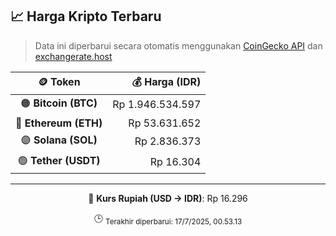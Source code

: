 

<!-- HARGA_KRIPTO -->
## 📈 Harga Kripto Terbaru

> Data ini diperbarui secara otomatis menggunakan [CoinGecko API](https://www.coingecko.com/) dan [exchangerate.host](https://exchangerate.host/)

<div align="center">

| 🪙 Token | 💰 Harga (IDR) |
|:------:|---------------:|
| 🟠 **Bitcoin (BTC)**   | Rp 1.946.534.597 |
| 🔵 **Ethereum (ETH)**  | Rp 53.631.652 |
| 🟣 **Solana (SOL)**    | Rp 2.836.373 |
| 🟢 **Tether (USDT)**   | Rp 16.304 |

---

💱 **Kurs Rupiah (USD → IDR)**: Rp 16.296

🕒 <sub>Terakhir diperbarui: 17/7/2025, 00.53.13</sub>

</div>
<!-- /HARGA_KRIPTO -->